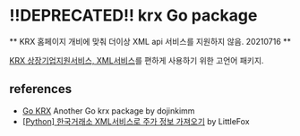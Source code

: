# !!DEPRECATED!! krx Go package

** KRX 홈페이지 개비에 맞춰 더이상 XML api 서비스를 지원하지 않음. 20210716 **

[KRX 상장기업지원서비스, XML서비스](https://kasp.krx.co.kr/contents/02/02010000/ASP02010000.jsp)를 편하게 사용하기 위한 고언어 패키지.

## references
* [Go KRX](https://github.com/dojinkimm/go-krx) Another Go krx package by dojinkimm
* [[Python] 한국거래소 XML서비스로 주가 정보 가져오기](https://littlefox-investment.tistory.com/14) by LittleFox
